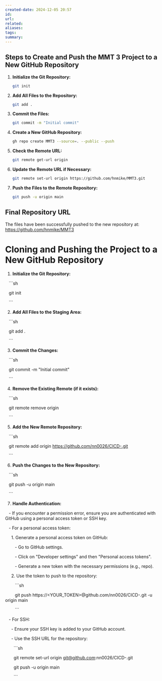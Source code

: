 ```yaml
---
created-date: 2024-12-05 20:57
id: 
url: 
related: 
aliases: 
tags: 
summary:
---
```

## Steps to Create and Push the MMT 3 Project to a New GitHub Repository

1. **Initialize the Git Repository:**
   ```sh
   git init
   ```

2. **Add All Files to the Repository:**
   ```sh
   git add .
   ```

3. **Commit the Files:**
   ```sh
   git commit -m "Initial commit"
   ```

4. **Create a New GitHub Repository:**
   ```sh
   gh repo create MMT3 --source=. --public --push
   ```

5. **Check the Remote URL:**
   ```sh
   git remote get-url origin
   ```

6. **Update the Remote URL if Necessary:**
   ```sh
   git remote set-url origin https://github.com/hnmike/MMT3.git
   ```

7. **Push the Files to the Remote Repository:**
   ```sh
   git push -u origin main
   ```

## Final Repository URL
The files have been successfully pushed to the new repository at:
https://github.com/hnmike/MMT3


# Cloning and Pushing the Project to a New GitHub Repository

  

1. **Initialize the Git Repository:**

   ```sh

   git init

   ```

  

2. **Add All Files to the Staging Area:**

   ```sh

   git add .

   ```

  

3. **Commit the Changes:**

   ```sh

   git commit -m "Initial commit"

   ```

  

4. **Remove the Existing Remote (if it exists):**

   ```sh

   git remote remove origin

   ```

  

5. **Add the New Remote Repository:**

   ```sh

   git remote add origin https://github.com/nn0026/CICD-.git

   ```

  

6. **Push the Changes to the New Repository:**

   ```sh

   git push -u origin main

   ```

  

7. **Handle Authentication:**

   - If you encounter a permission error, ensure you are authenticated with GitHub using a personal access token or SSH key.

   - For a personal access token:

     1. Generate a personal access token on GitHub:

        - Go to GitHub settings.

        - Click on "Developer settings" and then "Personal access tokens".

        - Generate a new token with the necessary permissions (e.g., repo).

     2. Use the token to push to the repository:

        ```sh

        git push https://<YOUR_TOKEN>@github.com/nn0026/CICD-.git -u origin main

        ```

   - For SSH:

     - Ensure your SSH key is added to your GitHub account.

     - Use the SSH URL for the repository:

       ```sh

       git remote set-url origin git@github.com:nn0026/CICD-.git

       git push -u origin main

       ```